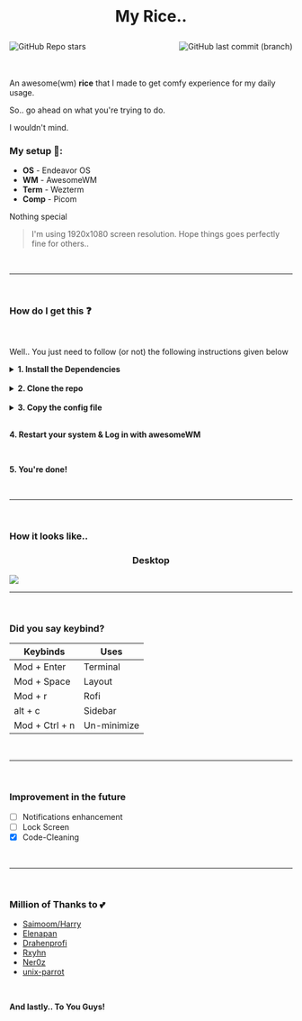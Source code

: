 
<h1 align='center'>
  
  <br>
  
  My Rice..
</h1>

<img align='left' alt="GitHub Repo stars" src="https://img.shields.io/github/stars/rklyz/MyRice?color=%23ffefd0&label=Stars&style=for-the-badge&labelColor=ffefd0">
<img align='right' alt="GitHub last commit (branch)" src="https://img.shields.io/github/last-commit/rklyz/MyRice/main?color=%2388aeda&label=Last Update%3F&style=for-the-badge&labelColor=88aeda">

<br>

<br>

<br>

An awesome(wm) **rice** that I made to get comfy experience for my daily usage.<br>

So.. go ahead on what you're trying to do.

I wouldn't mind.

### My setup 🧰:

- **OS** - Endeavor OS
- **WM**   - AwesomeWM
- **Term**  -  Wezterm
- **Comp**  -  Picom

Nothing special

> I'm using 1920x1080 screen resolution. Hope things goes perfectly fine for others..

<br>

---

<br>

### How do I get this ❓

<br>

Well.. You just need to follow (or not) the following instructions given below

<details close>

<summary><b>1. Install the Dependencies</b></summary>
  
  - [awesome-git](https://aur.archlinux.org/packages/awesome-git)
  - [mpd-mpris](https://github.com/natsukagami/mpd-mpris)
  - [picom (pijulius fork)](https://github.com/pijulius/picom)
  - jq
  - inotify-tools
  - playerctl
  - brightnessctl
  - pulseaudio
  - network-manager
  - rxvt-unicode
  - mpd
  - ncmpcpp
  - redshift
  - bluez
  - bluez-utils
  - wezterm

<br>

**Required Fonts**

- [Material Design Icons](https://materialdesignicons.com/)
- Roboto
- Iosevka

<br>

And some others I dont remember 💀
  
I Promise I'll list all of them when I get the time, okay?

<br>

For Arch linux (since I use them)

```sh
sudo pacman -S jq inotify-tools playerctl brightnessctl pulseaudio networkmanager rxvt-unicode mpd ncmpcpp \
alsa-utils alsa-plugins alsa-firmware mpc xclip base-devel pamixer redshift
```

</details>

<br>

<details close>

<summary><b>2. Clone the repo</b></summary>

```sh
git clone https://github.com/rklyz/MyRice.git
cd MyRice/conf/
git submodule init
git submodule update
```

</details>

<br>

<details close>

<summary><b>3. Copy the config file</b></summary>

```sh
cp -rf cava awesome mpd ncmpcpp picom $HOME/.config/
cp -rf .Xresources .bashrc .vimrc .zshrc $HOME/
cd ..; cp -rf misc/fonts/* $HOME/.local/share/fonts/
fc-cache -v
systemctl enable mpd.service; systemctl start mpd.service
```

You might wanna put your city name inside awesome.signals.weather

</details>

<br>

**4. Restart your system & Log in with awesomeWM**

<br>

**5. You're done!**

<br>

---

<br>

### How it looks like..

<h3 align='center'>Desktop</h3>

<img src="https://i.imgur.com/lPs1Y6s.png">

<br>

---

<br>

### Did you say keybind?

| Keybinds    | Uses     |
| ----------- | -------- |
| Mod + Enter | Terminal |
| Mod + Space | Layout   |
| Mod + r     | Rofi      |
| alt + c     | Sidebar  |
| Mod + Ctrl + n | Un-minimize |

<br>

---

<br>

### Improvement in the future

- [ ] Notifications enhancement
- [ ] Lock Screen 
- [x] Code-Cleaning

<br>

---

<br>

### Million of Thanks to 💕

- [Saimoom/Harry](https://github.com/saimoomedits/dotfiles)
- [Elenapan](https://github.com/elenapan/dotfiles)
- [Drahenprofi](https://github.com/drahenprofi/dotfiles)
- [Rxyhn](https://github.com/rxyhn/dotfiles)
- [Ner0z](https://github.com/ner0z/dotfiles)
- [unix-parrot](https://github.com/unix-parrot)

<br>

**And lastly.. To You Guys!**
